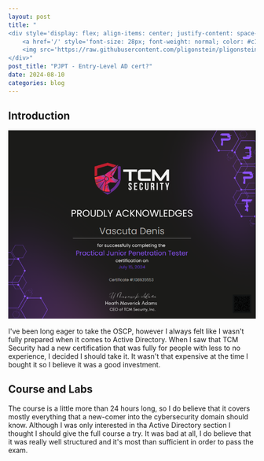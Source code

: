 ```yaml
---
layout: post
title: "
<div style='display: flex; align-items: center; justify-content: space-between;'>
    <a href='/' style='font-size: 28px; font-weight: normal; color: #c1c1c1; text-decoration: none; margin-top: -50px;'>Home</a>
    <img src='https://raw.githubusercontent.com/pligonstein/pligonstein.github.io/main/images/logo.gif' alt='Logo' style='height: 48px; width: 48px; border-radius: 50%; object-fit: cover; margin-top: -50px;'>
</div>"
post_title: "PJPT - Entry-Level AD cert?"
date: 2024-08-10
categories: blog
---
```


## Introduction

![PJPT Cert Image](/images/_posts/PJPT.png)

I've been long eager to take the OSCP, however I always felt like I wasn't fully prepared when it comes to Active Directory. When I saw that TCM Security had a new certification that was fully for people with less to no experience, I decided I should take it. It wasn't that expensive at the time I bought it so I believe it was a good investment.

## Course and Labs

The course is a little more than 24 hours long, so I do believe that it covers mostly everything that a new-comer into the cybersecurity domain should know. Although I was only interested in tha Active Directory section I thought I should give the full course a try. It was bad at all, I do believe that it was really well structured and it's most than sufficient in order to pass the exam.
